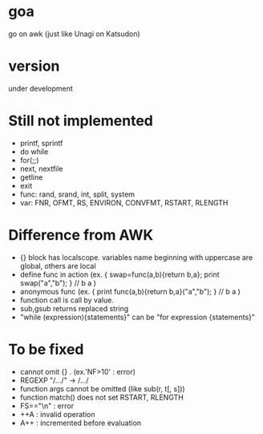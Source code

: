# goa
go on awk (just like Unagi on Katsudon)

# version
under development

# Still not implemented
* printf, sprintf
* do while
* for(;;)
* next, nextfile
* getline
* exit
* func: rand, srand, int, split, system
* var: FNR, OFMT, RS, ENVIRON, CONVFMT, RSTART, RLENGTH

# Difference from AWK
* {} block has localscope. variables name beginning with uppercase are global, others are local
* define func in action (ex. { swap=func(a,b){return b,a}; print swap("a","b"); } // b a )
* anonymous func (ex. { print func(a,b){return b,a}("a","b"); } // b a )
* function call is call by value.
* sub,gsub returns replaced string
* "while (expression){statements}" can be "for expression {statements}"

# To be fixed
* cannot omit {} . (ex.'NF>10' : error)
* REGEXP "/.../" -> /.../
* function args cannot be omitted (like sub(r, t[, s]))
* function match() does not set RSTART, RLENGTH
* FS=="\n" : error
* ++A : invalid operation
* A++ : incremented before evaluation

